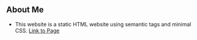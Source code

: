 ## About Me 

* This website is a static HTML website using semantic tags and minimal CSS. 
[Link to Page](https://likearollinson.github.io/prework-about-me/)
